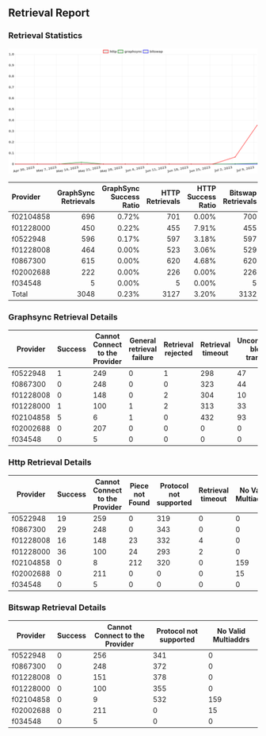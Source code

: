 ## Retrieval Report
### Retrieval Statistics
<img src="https://raw.githubusercontent.com/data-preservation-programs/filplus-checker-assets/main/filecoin-project/filecoin-plus-large-datasets/issues/1688/1689076886580.png"/>

| Provider  | GraphSync Retrievals | GraphSync Success Ratio | HTTP Retrievals | HTTP Success Ratio | Bitswap Retrievals | Bitswap Success Ratio |
| :-------- | -------------------: | ----------------------: | --------------: | -----------------: | -----------------: | --------------------: |
| f02104858 |                  696 |                   0.72% |             701 |              0.00% |                700 |                 0.00% |
| f01228000 |                  450 |                   0.22% |             455 |              7.91% |                455 |                 0.00% |
| f0522948  |                  596 |                   0.17% |             597 |              3.18% |                597 |                 0.00% |
| f01228008 |                  464 |                   0.00% |             523 |              3.06% |                529 |                 0.00% |
| f0867300  |                  615 |                   0.00% |             620 |              4.68% |                620 |                 0.00% |
| f02002688 |                  222 |                   0.00% |             226 |              0.00% |                226 |                 0.00% |
| f034548   |                    5 |                   0.00% |               5 |              0.00% |                  5 |                 0.00% |
| Total     |                 3048 |                   0.23% |            3127 |              3.20% |               3132 |                 0.00% |

### Graphsync Retrieval Details
| Provider  | Success | Cannot Connect to the Provider | General retrieval failure | Retrieval rejected | Retrieval timeout | Unconfirmed block transfer | No Valid Multiaddrs |
| --------- | ------- | ------------------------------ | ------------------------- | ------------------ | ----------------- | -------------------------- | ------------------- |
| f0522948  | 1       | 249                            | 0                         | 1                  | 298               | 47                         | 0                   |
| f0867300  | 0       | 248                            | 0                         | 0                  | 323               | 44                         | 0                   |
| f01228008 | 0       | 148                            | 0                         | 2                  | 304               | 10                         | 0                   |
| f01228000 | 1       | 100                            | 1                         | 2                  | 313               | 33                         | 0                   |
| f02104858 | 5       | 6                              | 1                         | 0                  | 432               | 93                         | 159                 |
| f02002688 | 0       | 207                            | 0                         | 0                  | 0                 | 0                          | 15                  |
| f034548   | 0       | 5                              | 0                         | 0                  | 0                 | 0                          | 0                   |

### Http Retrieval Details
| Provider  | Success | Cannot Connect to the Provider | Piece not Found | Protocol not supported | Retrieval timeout | No Valid Multiaddrs | General retrieval failure |
| --------- | ------- | ------------------------------ | --------------- | ---------------------- | ----------------- | ------------------- | ------------------------- |
| f0522948  | 19      | 259                            | 0               | 319                    | 0                 | 0                   | 0                         |
| f0867300  | 29      | 248                            | 0               | 343                    | 0                 | 0                   | 0                         |
| f01228008 | 16      | 148                            | 23              | 332                    | 4                 | 0                   | 0                         |
| f01228000 | 36      | 100                            | 24              | 293                    | 2                 | 0                   | 0                         |
| f02104858 | 0       | 8                              | 212             | 320                    | 0                 | 159                 | 2                         |
| f02002688 | 0       | 211                            | 0               | 0                      | 0                 | 15                  | 0                         |
| f034548   | 0       | 5                              | 0               | 0                      | 0                 | 0                   | 0                         |

### Bitswap Retrieval Details
| Provider  | Success | Cannot Connect to the Provider | Protocol not supported | No Valid Multiaddrs |
| --------- | ------- | ------------------------------ | ---------------------- | ------------------- |
| f0522948  | 0       | 256                            | 341                    | 0                   |
| f0867300  | 0       | 248                            | 372                    | 0                   |
| f01228008 | 0       | 151                            | 378                    | 0                   |
| f01228000 | 0       | 100                            | 355                    | 0                   |
| f02104858 | 0       | 9                              | 532                    | 159                 |
| f02002688 | 0       | 211                            | 0                      | 15                  |
| f034548   | 0       | 5                              | 0                      | 0                   |
